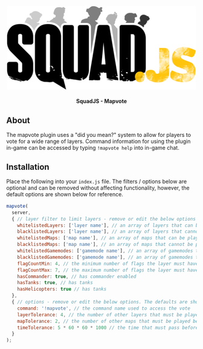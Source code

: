 <div align="center">

<img src="../../assets/squadjs-logo.png" alt="Logo" width="500"/>

#### SquadJS - Mapvote
</div>

## About
The mapvote plugin uses a "did you mean?" system to allow for players to vote for a wide range of layers. Command information for using the plugin in-game can be accessed by typing `!mapvote help` into in-game chat.

## Installation
Place the following into your `index.js` file. The filters / options below are optional and can be removed without affecting functionality, however, the default options are shown below for reference.
```js
mapvote(
  server,
  { // layer filter to limit layers - remove or edit the below options to adjust the filter. Leaving this blank will remove all training layers as a default.
    whitelistedLayers: ['layer name'], // an array of layers that can be played
    blacklistedLayers: ['layer name'], // an array of layers that cannot be played
    whitelistedMaps: ['map name'], // an array of maps that can be played
    blacklistedMaps: ['map name'], // an array of maps that cannot be played - default removes training maps
    whitelistedGamemodes: ['gamemode name'], // an array of gamemodes that can be played
    blacklistedGamemodes: ['gamemode name'], // an array of gamemodes that cannot be played
    flagCountMin: 4, // the minimum number of flags the layer must have
    flagCountMax: 7, // the maximum number of flags the layer must have
    hasCommander: true, // has commander enabled
    hasTanks: true, // has tanks
    hasHelicopters: true // has tanks
  },
  { // options - remove or edit the below options. The defaults are shown.
    command: '!mapvote', // the command name used to access the vote
    layerTolerance: 4, // the number of other layers that must be played before the layer can be revoted for
    mapTolerance: 2, // the number of other maps that must be played before the layer can be revoted for
    timeTolerance: 5 * 60 * 60 * 1000 // the time that must pass before the above are ignored
  }
);
```
